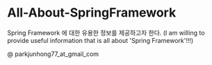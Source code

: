 # All-About-SpringFramework

Spring Framework 에 대한 유용한 정보를 제공하고자 한다.
(I am willing to provide useful information that is all about 'Spring Framework'!!!)

@ parkjunhong77_at_gmail_com



